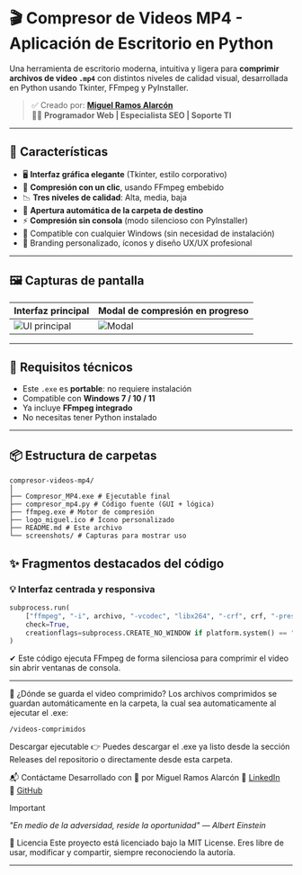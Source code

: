 # 🎬 Compresor de Videos MP4 - Aplicación de Escritorio en Python

Una herramienta de escritorio moderna, intuitiva y ligera para **comprimir archivos de video `.mp4`** con distintos niveles de calidad visual, desarrollada en Python usando Tkinter, FFmpeg y PyInstaller.

> ✅ Creado por: [**Miguel Ramos Alarcón**](https://pe.linkedin.com/in/miguel-alonso-ramos-alarcon)  
> 🧑‍💼 **Programador Web | Especialista SEO | Soporte TI**

---

## 🚀 Características

- 🖥 **Interfaz gráfica elegante** (Tkinter, estilo corporativo)
- 🔄 **Compresión con un clic**, usando FFmpeg embebido
- 📉 **Tres niveles de calidad**: Alta, media, baja
- 📁 **Apertura automática de la carpeta de destino**
- ⚡ **Compresión sin consola** (modo silencioso con PyInstaller)
- 🧪 Compatible con cualquier Windows (sin necesidad de instalación)
- 🎨 Branding personalizado, íconos y diseño UX/UX profesional

---

## 🖼️ Capturas de pantalla

| Interfaz principal                             | Modal de compresión en progreso                |
|-----------------------------------------------|-----------------------------------------------|
| ![UI principal](./screenshots/ui_main.png)    | ![Modal](./screenshots/ui_modal.png)          |

---

## 🔧 Requisitos técnicos

- Este `.exe` es **portable**: no requiere instalación
- Compatible con **Windows 7 / 10 / 11**
- Ya incluye **FFmpeg integrado**
- No necesitas tener Python instalado

---

## 📦 Estructura de carpetas
```
compresor-videos-mp4/
│
├── Compresor_MP4.exe # Ejecutable final
├── compresor_mp4.py # Código fuente (GUI + lógica)
├── ffmpeg.exe # Motor de compresión
├── logo_miguel.ico # Ícono personalizado
├── README.md # Este archivo
└── screenshots/ # Capturas para mostrar uso
```

## ✨ Fragmentos destacados del código

### 💡 Interfaz centrada y responsiva

```python
subprocess.run(
    ["ffmpeg", "-i", archivo, "-vcodec", "libx264", "-crf", crf, "-preset", "medium", "-y", archivo_salida],
    check=True,
    creationflags=subprocess.CREATE_NO_WINDOW if platform.system() == "Windows" else 0
)
```
✔ Este código ejecuta FFmpeg de forma silenciosa para comprimir el video sin abrir ventanas de consola.

---
📁 ¿Dónde se guarda el video comprimido?
Los archivos comprimidos se guardan automáticamente en la carpeta, la cual sea automaticamente al ejecutar el .exe:
```
/videos-comprimidos
```

Descargar ejecutable
👉 Puedes descargar el .exe ya listo desde la sección Releases del repositorio o directamente desde esta carpeta.

📬 Contáctame
Desarrollado con 💙 por Miguel Ramos Alarcón
📌 [LinkedIn](https://pe.linkedin.com/in/miguel-alonso-ramos-alarcon)  
📁 [GitHub](https://github.com/miguelramosalarcon)  

> [!IMPORTANT]
> _"En medio de la adversidad, reside la oportunidad" — Albert Einstein_

🧪 Licencia
Este proyecto está licenciado bajo la MIT License. Eres libre de usar, modificar y compartir, siempre reconociendo la autoría.


---
